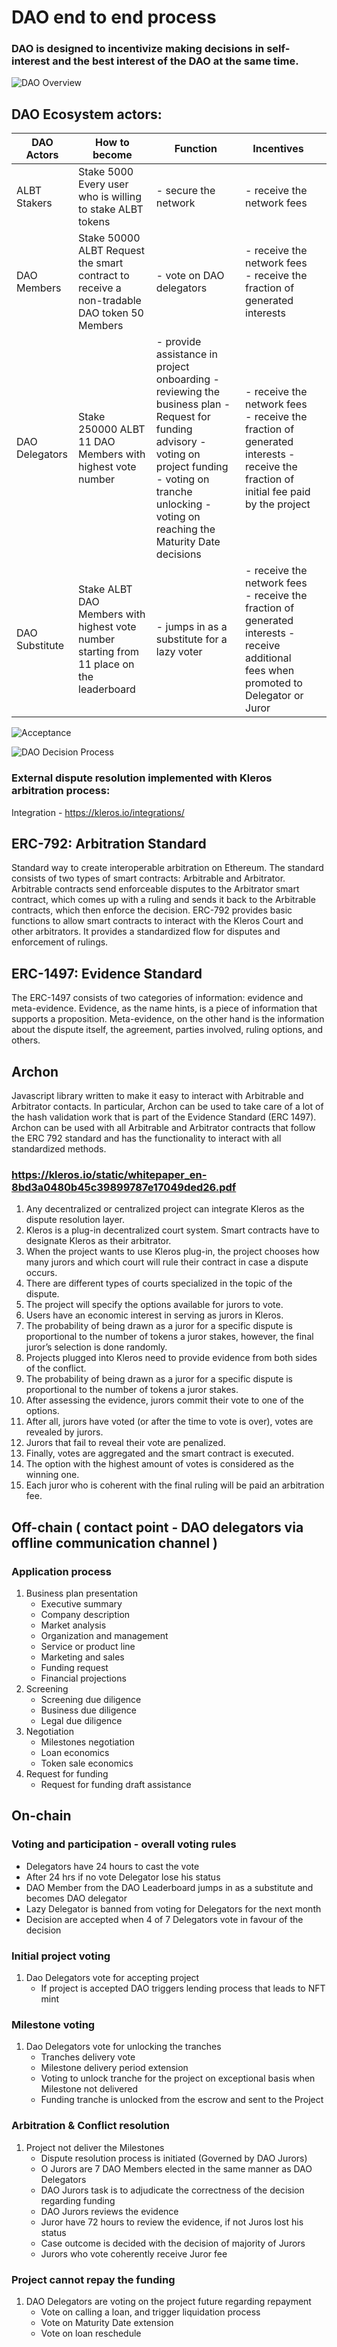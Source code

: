 # DAO end to end process
### DAO is designed to incentivize making decisions in self-interest and the best interest of the DAO at the same time.
![DAO Overview](img/overview.png)

## DAO Ecosystem actors:
| DAO Actors     | How to become                                                                              | Function                                                                                                                                                                                                             | Incentives                                                                                                                             |   |
|----------------|--------------------------------------------------------------------------------------------|----------------------------------------------------------------------------------------------------------------------------------------------------------------------------------------------------------------------|----------------------------------------------------------------------------------------------------------------------------------------|---|
| ALBT Stakers   | Stake 5000 Every user who is willing to stake ALBT tokens                                  | - secure the network                                                                                                                                                                                                 | - receive the network fees                                                                                                             |   |
| DAO Members    | Stake 50000 ALBT Request the smart contract to receive a non-tradable DAO token 50 Members | - vote on DAO delegators                                                                                                                                                                                             | - receive the network fees - receive the fraction of generated interests                                                               |   |
| DAO Delegators | Stake 250000 ALBT 11 DAO Members with highest vote number                                  | - provide assistance in project onboarding - reviewing the business plan - Request for funding advisory - voting on project funding - voting on tranche unlocking - voting on reaching the Maturity Date decisions   | - receive the network fees - receive the fraction of generated interests  - receive the fraction of initial fee paid by the project    |   |
| DAO Substitute | Stake ALBT DAO Members with highest vote number starting from 11 place on the leaderboard  | - jumps in as a substitute for a lazy voter                                                                                                                                                                          | - receive the network fees - receive the fraction of generated interests - receive additional fees when promoted to Delegator or Juror |   |


![Acceptance](img/acceptance.png)

![DAO Decision Process](img/daoDecission.png)

### External dispute resolution implemented with Kleros arbitration process:

Integration - https://kleros.io/integrations/ 

## ERC-792: Arbitration Standard 
Standard way to create interoperable arbitration on Ethereum. The standard consists of two types of smart contracts: Arbitrable and Arbitrator. Arbitrable contracts send enforceable disputes to the Arbitrator smart contract, which comes up with a ruling and sends it back to the Arbitrable contracts, which then enforce the decision. ERC-792 provides basic functions to allow smart contracts to interact with the Kleros Court and other arbitrators. It provides a standardized flow for disputes and enforcement of rulings.

## ERC-1497: Evidence Standard
The ERC-1497 consists of two categories of information: evidence and meta-evidence. Evidence, as the name hints, is a piece of information that supports a proposition. Meta-evidence, on the other hand is the information about the dispute itself, the agreement, parties involved, ruling options, and others.

## Archon
Javascript library written to make it easy to interact with Arbitrable and Arbitrator contacts. In particular, Archon can be used to take care of a lot of the hash validation work that is part of the Evidence Standard (ERC 1497). Archon can be used with all Arbitrable and Arbitrator contracts that follow the ERC 792 standard and has the functionality to interact with all standardized methods.

### https://kleros.io/static/whitepaper_en-8bd3a0480b45c39899787e17049ded26.pdf
1. Any decentralized or centralized project can integrate Kleros as the dispute resolution layer. 
2. Kleros is a plug-in decentralized court system. Smart contracts have to designate Kleros as their arbitrator. 
3. When the project wants to use Kleros plug-in, the project chooses how many jurors and which court will rule their contract in case a dispute occurs.
4. There are different types of courts specialized in the topic of the dispute.
5. The project will specify the options available for jurors to vote.
6. Users have an economic interest in serving as jurors in Kleros.
7. The probability of being drawn as a juror for a specific dispute is proportional to the number of tokens a juror stakes, however, the final juror’s selection is done randomly.
8. Projects plugged into Kleros need to provide evidence from both sides of the conflict.
9. The probability of being drawn as a juror for a specific dispute is proportional to the number of tokens a juror stakes.
10. After assessing the evidence, jurors commit their vote to one of the options.
11. After all, jurors have voted (or after the time to vote is over), votes are revealed by jurors. 
12. Jurors that fail to reveal their vote are penalized. 
13. Finally, votes are aggregated and the smart contract is executed. 
14. The option with the highest amount of votes is considered as the winning one.
15. Each juror who is coherent with the final ruling will be paid an arbitration fee. 

## Off-chain ( contact point - DAO delegators via offline communication channel )

### Application process
1. Business plan presentation 
    * Executive summary
    * Company description
    * Market analysis
    * Organization and management
    * Service or product line
    * Marketing and sales
    * Funding request
    * Financial projections
2. Screening
    * Screening due diligence
    * Business due diligence
    * Legal due diligence
3. Negotiation 
    * Milestones negotiation
    * Loan economics
    * Token sale economics
4. Request for funding
    * Request for funding draft assistance

## On-chain

### Voting and participation - overall voting rules
* Delegators have 24 hours to cast the vote
* After 24 hrs if no vote Delegator lose his status
* DAO Member from the DAO Leaderboard jumps in as a substitute and becomes DAO delegator
* Lazy Delegator is banned from voting for Delegators for the next month
* Decision are accepted when 4 of 7 Delegators vote in favour of the decision 

### Initial project voting
1. Dao Delegators vote for accepting project
    * If project is accepted DAO triggers lending process that leads to NFT mint

### Milestone voting
1. Dao Delegators vote for unlocking the tranches
    * Tranches delivery vote
    * Milestone delivery period extension
    * Voting to unlock tranche for the project on exceptional basis when Milestone not delivered 
    * Funding tranche is unlocked from the escrow and sent to the Project

### Arbitration & Conflict resolution 

1. Project not deliver the Milestones
    * Dispute resolution process is initiated (Governed by DAO Jurors)
    * O Jurors are 7 DAO Members elected in the same manner as DAO Delegators
    * DAO Jurors task is to adjudicate the correctness of the decision regarding funding 
    * DAO Jurors reviews the evidence 
    * Juror have 72 hours to review the evidence, if not Juros lost his status 
    * Case outcome is decided with the decision of majority of Jurors
    * Jurors who vote coherently receive Juror fee

### Project cannot repay the funding
1. DAO Delegators are voting on the project future regarding repayment
    * Vote on calling a loan, and trigger liquidation process
    * Vote on Maturity Date extension
    * Vote on loan reschedule